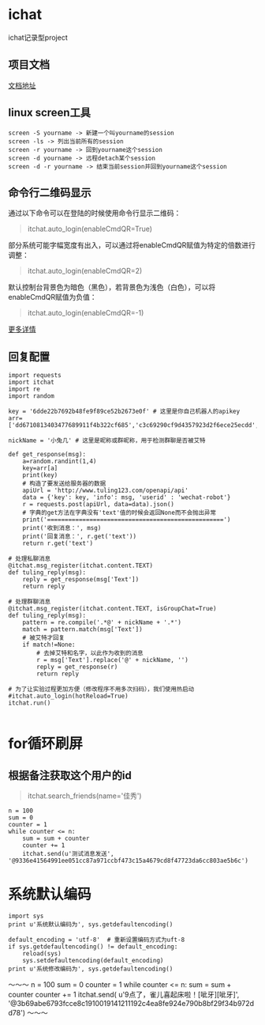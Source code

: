 # ichat

ichat记录型project

## 项目文档
[文档地址](https://itchat.readthedocs.io/zh/latest/)

## linux screen工具
~~~
screen -S yourname -> 新建一个叫yourname的session
screen -ls -> 列出当前所有的session
screen -r yourname -> 回到yourname这个session
screen -d yourname -> 远程detach某个session
screen -d -r yourname -> 结束当前session并回到yourname这个session
~~~
  

## 命令行二维码显示

通过以下命令可以在登陆的时候使用命令行显示二维码：
> itchat.auto_login(enableCmdQR=True)


部分系统可能字幅宽度有出入，可以通过将enableCmdQR赋值为特定的倍数进行调整：

> itchat.auto_login(enableCmdQR=2)

默认控制台背景色为暗色（黑色），若背景色为浅色（白色），可以将enableCmdQR赋值为负值：

> itchat.auto_login(enableCmdQR=-1)


[更多详情](https://itchat.readthedocs.io/zh/latest/intro/login/#_3)

## 回复配置
~~~
import requests
import itchat
import re
import random

key = '6dde22b7692b48fe9f89ce52b2673e0f' # 这里是你自己机器人的apikey
arr=['dd6710813403477689911f4b322cf685','c3c69290cf9d4357923d2f6ece25ecdd','6dde22b7692b48fe9f89ce52b2673e0f','6fce7ad8fb354b6a91c30eb05681590a','dd6710813403477689911f4b322cf685']

nickName = '小兔几' # 这里是昵称或群昵称，用于检测群聊是否被艾特

def get_response(msg):
    a=random.randint(1,4)
    key=arr[a]
    print(key)
    # 构造了要发送给服务器的数据
    apiUrl = 'http://www.tuling123.com/openapi/api'
    data = {'key': key, 'info': msg, 'userid' : 'wechat-robot'}
    r = requests.post(apiUrl, data=data).json()
    # 字典的get方法在字典没有'text'值的时候会返回None而不会抛出异常
    print('==================================================')
    print('收到消息：', msg)
    print('回复消息：', r.get('text'))
    return r.get('text')

# 处理私聊消息
@itchat.msg_register(itchat.content.TEXT)
def tuling_reply(msg):
    reply = get_response(msg['Text'])
    return reply

# 处理群聊消息
@itchat.msg_register(itchat.content.TEXT, isGroupChat=True)
def tuling_reply(msg):
    pattern = re.compile('.*@' + nickName + '.*')
    match = pattern.match(msg['Text'])
    # 被艾特才回复
    if match!=None:
        # 去掉艾特和名字，以此作为收到的消息
        r = msg['Text'].replace('@' + nickName, '')
        reply = get_response(r)
        return reply

# 为了让实验过程更加方便（修改程序不用多次扫码），我们使用热启动
#itchat.auto_login(hotReload=True)
itchat.run()


~~~
# for循环刷屏
## 根据备注获取这个用户的id
> itchat.search_friends(name='佳秀')


~~~
n = 100
sum = 0
counter = 1
while counter <= n:
    sum = sum + counter
    counter += 1
    itchat.send(u'测试消息发送', '@9336e41564991ee051cc87a971ccbf473c15a4679cd8f47723da6cc803ae5b6c')

~~~

# 系统默认编码
~~~
import sys
print u'系统默认编码为', sys.getdefaultencoding()

default_encoding = 'utf-8'  # 重新设置编码方式为uft-8
if sys.getdefaultencoding() != default_encoding:
    reload(sys)
    sys.setdefaultencoding(default_encoding)
print u'系统修改编码为', sys.getdefaultencoding()
~~~


～～～
n = 100
sum = 0
counter = 1
while counter <= n:
    sum = sum + counter
    counter += 1
    itchat.send(
        u'9点了，雀儿喜起床啦！[呲牙][呲牙]', '@3b69abe6793fcce8c1910019141211192c4ea8fe924e790b8bf29f34b972dd78')
～～～
